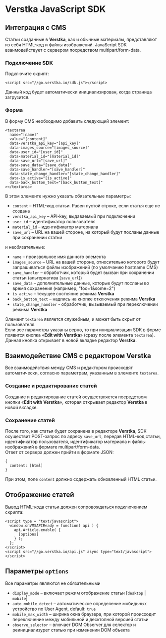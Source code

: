 # Verstka JavaScript SDK

## Интеграция с CMS
Статьи созданные в **Verstka**, как и обычные материалы, представляют из себя HTML-код и файлы изображений.
JavaScript SDK взаимодействует с сервером посредством multipart/form-data.

### Подключение SDK
Подключите скрипт:
```
<script src="//go.verstka.io/sdk.js"></script>
```
Данный код будет автоматически инициализирован, когда страница загрузится.

### Форма
В форму CMS необходимо добавить следующий элемент:
```
<textarea
  name="[name]"
  value="[content]"
  data-verstka_api_key="[api_key]"
  data-images_source="[images_source]"
  data-user_id="[user_id]"
  data-material_id="[material_id]"
  data-save_url="[save_url]"
  data-save_data="[save_data]"
  data-save_handler="[save_handler]"
  data-state_change_handler="[state_change_handler]"
  data-is_active="[is_active]"
  data-back_button_text="[back_button_text]"
></textarea>
```

В этом элементе нужно указать обязательные параметры:
* `content` – HTML-код статьи. Равен пустой строке, если статья еще не создана
* `verstka_api_key` – API-key, выдаваемый при подключении
* `user_id` – идентификатор пользователя
* `material_id` – идентификатор материала
* `save_url` – URL на вашей стороне, на который будут посланы данные при сохранении статьи

и необязательные:
* `name` – произвольное имя данного элемента
* `images_source` – URL на вашей стороне, относительно которого будут запрашиваться файлы изображений (по умолчанию hostname CMS)
* `save_handler` – обработчик, который будет вызван при сохранении статьи (альтернатива [`save_url`])
* `save_data` – дополнительные данные, которые будут посланы во время сохранения (например, "foo=1&some=2")
* `is_active` – текущее состояние режима **Verstka**
* `back_button_text` – надпись на кнопке отключения режима **Verstka**
* `state_change_handler` - обработчик, вызываемый при переключении режима **Verstka**

Элемент `textarea` является служебным, и может быть скрыт от пользователя.<br>
Если все параметры указаны верно, то при инициализации SDK в форме появится кнопка &laquo;**Edit with Verstka**&raquo; (сразу после элемента `textarea`).<br>
Данная кнопка открывает в новой вкладке редактор **Verstka**.

## Взаимодействие CMS с редактором **Verstka**
Все взаимодействия между CMS и редактором происходят автоматически, согласно параметрам, указанным в элементе `textarea`.

### Создание и редактирование статей
Создание и редактирование статей осуществляется посредством кнопки &laquo;**Edit with Verstka**&raquo;, которая открывает редактор **Verstka** в новой вкладке.

### Сохранение статей
После того, как статья будет сохранена в редакторе **Verstka**, SDK осуществит POST-запрос по адресу `save_url`, передав HTML-код статьи, идентификатор пользователя, идентификатор материала и файлы изображений в формате multipart/form-data.<br>
Ответ от сервера должен прийти в формате JSON:<br>
```
{
  content: [html]
}
```
При этом, поле `content` должно содержать обновленный HTML статьи.

## Отображение статей
Вывод HTML-кода статьи должен сопровождаться подключением скрипта:

```
<script type = "text/javascript">
  window.onVMSAPIReady = function( api ) {
    api.Article.enable( {
      [options]
    } );
  };
</script>
<script src="//go.verstka.io/api.js" async type="text/javascript"></script>
```

## Параметры `options`
Все параметры являются не обязательными
* `display_mode` – включает режим отображение статьи [`desktop` | `mobile`]
* `auto_mobile_detect` – автоматическое определение мобидьных устройство по User Agent, default: `true`
* `mobile_max_width` – ширина окна браузера, при которой происходит переключение между мобильной и десктопной версией статьи
* `observe_selector` – влючает DOM Observer для селектор и реинициализурет статью при изменении DOM объекта
